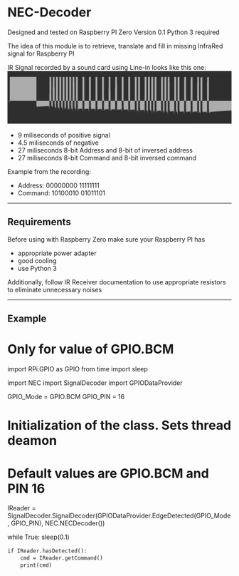 # NEC-Decoder

Designed and tested on Raspberry PI Zero
Version 0.1
Python 3 required

The idea of this module is to retrieve, translate and fill in missing InfraRed signal for Raspberry PI 

IR Signal recorded by a sound card using Line-in looks like this one:
![Recorded IR Signal](https://github.com/kamilskoczylas/NEC-Decoder/blob/main/RecordedIRsignal.jpg?raw=true)
- 9 miliseconds of positive signal
- 4.5 miliseconds of negative
- 27 miliseconds 8-bit Address and 8-bit of inversed address
- 27 miliseconds 8-bit Command and 8-bit inversed command

Example from the recording:
- Address: 00000000 11111111
- Command: 10100010 01011101

---
Requirements
-

Before using with Raspberry Zero make sure your Raspberry PI has
- appropriate power adapter
- good cooling
- use Python 3

Additionally, follow IR Receiver documentation to use appropriate resistors to eliminate unnecessary noises

---
Example
-

    
# Only for value of GPIO.BCM
import RPi.GPIO as GPIO 
from time import sleep 

import NEC
import SignalDecoder
import GPIODataProvider

GPIO_Mode = GPIO.BCM
GPIO_PIN = 16

# Initialization of the class. Sets thread deamon
# Default values are GPIO.BCM and PIN 16
IReader = SignalDecoder.SignalDecoder(GPIODataProvider.EdgeDetected(GPIO_Mode, GPIO_PIN), NEC.NECDecoder())

while True:
    sleep(0.1)

    if IReader.hasDetected():
        cmd = IReader.getCommand()
        print(cmd)
